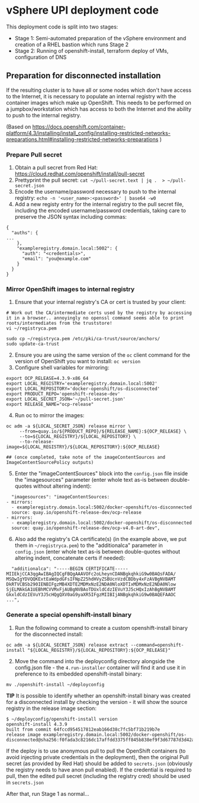 # vSphere UPI deployment code

This deployment code is split into two stages:

- Stage 1: Semi-automated preparation of the vSphere environment and creation of a RHEL bastion which runs Stage 2
- Stage 2: Running of openshift-install, terraform deploy of VMs, configuration of DNS



## Preparation for disconnected installation

If the resulting cluster is to have all or some nodes which don't have access to the Internet, it is necessary to populate an internal registry with the container images which make up OpenShift. This needs to be performed on a jumpbox/workstation which has access to both the Internet and the ability to push to the internal registry.

(Based on https://docs.openshift.com/container-platform/4.3/installing/install_config/installing-restricted-networks-preparations.html#installing-restricted-networks-preparations )


### Prepare Pull secret
1. Obtain a pull secret from Red Hat: https://cloud.redhat.com/openshift/install/pull-secret
1. Prettyprint the pull secret:
`cat ~/pull-secret.text | jq .  > ~/pull-secret.json`
1. Encode the username/password necessary to push to the internal registry:
`echo -n '<user_name>:<password>' | base64 -w0`
1. Add a new registy entry for the internal registry to the pull secret file, including the encoded username/password credentials, taking care to preserve the JSON syntax including commas:
```
{
  "auths": {
...
    },
    "exampleregistry.domain.local:5002": { 
      "auth": "<credentials>", 
      "email": "you@example.com"
    }
  }
}
``` 

### Mirror OpenShift images to internal registry
1. Ensure that your internal registry's CA or cert is trusted by your client:
```
# Work out the CA/intermediate certs used by the registry by accessing it in a browser.. annoyingly no openssl command seems able to print roots/intermediates from the truststore!
vi ~/registryca.pem

sudo cp ~/registryca.pem /etc/pki/ca-trust/source/anchors/
sudo update-ca-trust
```
2. Ensure you are using the same version of the `oc` client command for the version of OpenShift you want to install: `oc version`
3. Configure shell variables for mirroring:
```
export OCP_RELEASE=4.3.9-x86_64
export LOCAL_REGISTRY='exampleregistry.domain.local:5002' 
export LOCAL_REPOSITORY='docker-openshift/os-disconnected' 
export PRODUCT_REPO='openshift-release-dev' 
export LOCAL_SECRET_JSON='~/pull-secret.json' 
export RELEASE_NAME="ocp-release" 
```
4. Run oc to mirror the images:
```
oc adm -a ${LOCAL_SECRET_JSON} release mirror \
     --from=quay.io/${PRODUCT_REPO}/${RELEASE_NAME}:${OCP_RELEASE} \
     --to=${LOCAL_REGISTRY}/${LOCAL_REPOSITORY} \
     --to-release-image=${LOCAL_REGISTRY}/${LOCAL_REPOSITORY}:${OCP_RELEASE}
     
## (once completed, take note of the imageContentSources and ImageContentSourcePolicy outputs)     
```
5. Enter the "imageContentSources" block into the `config.json` file inside the "imagesources" parameter (enter whole text as-is between double-quotes without altering indent):
```
  "imagesources": "imageContentSources:
- mirrors:
  - exampleregistry.domain.local:5002/docker-openshift/os-disconnected
  source: quay.io/openshift-release-dev/ocp-release
- mirrors:
  - exampleregistry.domain.local:5002/docker-openshift/os-disconnected
  source: quay.io/openshift-release-dev/ocp-v4.0-art-dev",
```
6. Also add the registry's CA certificate(s) (in the example above, we put them in `~/registryca.pem`) to the "additionalca" parameter in `config.json` (enter whole text as-is between double-quotes without altering indent, concatenate certs if needed):
```
  "additionalca": "-----BEGIN CERTIFICATE-----
MIIEkjCCA3qgAwIBAgIQCgFBQgAAAVOFc2oLheynCDANBgkqhkiG9w0BAQsFADA/
MSQwIgYDVQQKExtEaWdpdGFsIFNpZ25hdHVyZSBUcnVzdCBDby4xFzAVBgNVBAMT
DkRTVCBSb290IENBIFgzMB4XDTE2MDMxNzE2NDA0NloXDTIxMDMxNzE2NDA0Nlow
SjELMAkGA1UEBhMCVVMxFjAUBgNVBAoTDUxldCdzIEVuY3J5cHQxIzAhBgNVBAMT
GkxldCdzIEVuY3J5cHQgQXV0aG9yaXR5IFgzMIIBIjANBgkqhkiG9w0BAQEFAAOC
...",
```

### Generate a special openshift-install binary
1. Run the following command to create a custom openshift-install binary for the disconnected install: 
```
oc adm -a ${LOCAL_SECRET_JSON} release extract --command=openshift-install "${LOCAL_REGISTRY}/${LOCAL_REPOSITORY}:${OCP_RELEASE}"
```
2. Move the command into the deployconfig directory alongside the config.json file - the `4.run-installer` container will find it and use it in preference to its embedded openshift-install binary: 
```
mv ./openshift-install ~/deployconfig
```

  **TIP** It is possible to identify whether an openshift-install binary was created for a disconnected install by checking the version - it will show the source registry in the release image section:
  ```
  $ ~/deployconfig/openshift-install version  
  openshift-install 4.3.9
  built from commit 64fccd954517812eab166d38c7fc5bf71b219b7e
  release image exampleregistry.domain.local:5002/docker-openshift/os-disconnected@sha256:f0fada3c8216dc17affdd3375ff845b838ef9f3d67787d3d42a88dcd0f328eea
  ```

If the deploy is to use anonymous pull to pull the OpenShift containers (to avoid injecting private credentials in the deployment), then the original Pull secret (as provided by Red Hat) should be added to `secrets.json` (obviously the registry needs to have anon pull enabled). If the credential is required to pull, then the edited pull secret (including the registry cred) should be used in `secrets.json`


After that, run Stage 1 as normal...
